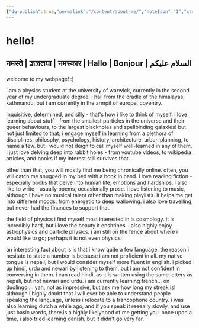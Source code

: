 ```yaml
---
{"dg-publish":true,"permalink":"/content/about-me/","noteIcon":"1","created":"2025-02-12T16:08:30.067+00:00","updated":"2025-02-12T16:35:07.183+00:00"}
---
```


# hello!
## नमस्ते | 𑐖𑑂𑐰𑐖𑐮𑐥𑐵 | नमस्कार | Hallo | Bonjour |  السلام علیکم

welcome to my webpage! :)

i am a physics student at the university of warwick, currently in the second year of my undergraduate degree. i hail from the cradle of the himalayas, kathmandu, but i am currently in the armpit of europe, coventry.

inquisitive, determined, and silly - that's how i like to think of myself. i love learning about stuff - from the smallest particles in the universe and their queer behaviours, to the largest blackholes and spellbinding galaxies! but not just limited to that; i engage myself in learning from a plethora of disciplines: philosphy, psychology, history, architecture, urban planning, to name a few. but i would not deign to call myself well-learned in any of them. i just love delving deep into rabbit holes - from youtube videos, to wikipedia articles, and books if my interest still survives that.

other than that, you will mostly find me being chronically online. often, you will catch me snugged in my bed with a book in hand. i love reading fiction - especially books that delve into human life, emotions and hardships. i also like to write - usually poems, occasionally prose. i love listening to music, although i have no musical talent other than making playlists. it helps me get into different moods: from energetic to deep wallowing. i also love travelling, but never had the finances to support that. 

the field of physics i find myself most interested in is cosmology. it is incredibly hard, but i love the beauty it enshrines. i also highly enjoy astrophysics and particle physics. i am still on the fence about where i would like to go; perhaps it is not even physics!

an interesting fact about is is that i know quite a few language. the reason i hesitate to state a number is because i am not proficient in all. my native tongue is nepali, but i would consider myself more fluent in english. i picked up hindi, urdu and newari by listening to them, but i am not confident in conversing in them. i can read hindi, as it is written using the same letters as nepali, but not newari and urdu. i am currently learning french... on duolingo.... yah, not as impressive, but ask me how long my streak is! although i highly doubt that i will ever be able to understand people speaking the language, unless i relocate to a francophone country. i was also learning dutch a while ago, and if you speak it reeeally slowly, and use just basic words, there is a highly likelyhood of me getting you. once upon a time, i also tried learning danish, but it didn't go very far.


